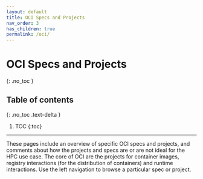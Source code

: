 ```yaml
---
layout: default
title: OCI Specs and Projects
nav_order: 3
has_children: true
permalink: /oci/
---
```


# OCI Specs and Projects
{: .no_toc }

## Table of contents
{: .no_toc .text-delta }

1. TOC
{:toc}

---

These pages include an overview of specific OCI specs and projects, and comments about how the projects and specs
are or are not ideal for the HPC use case.  The core of OCI are the projects for container images, registry interactions (for the distribution of containers) and runtime interactions.  Use the left navigation to browse a particular spec or project.
